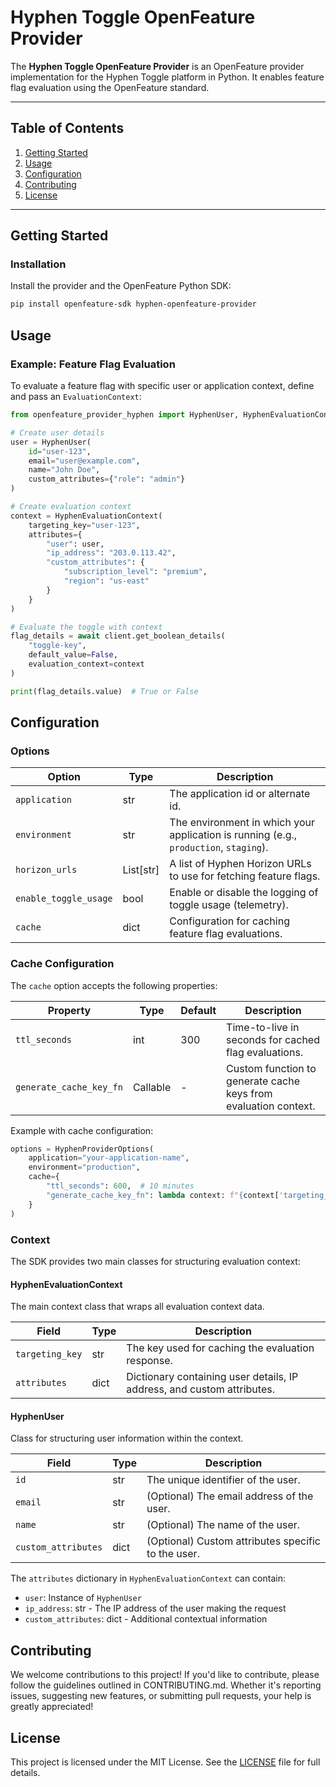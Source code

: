 # Hyphen Toggle OpenFeature Provider

The **Hyphen Toggle OpenFeature Provider** is an OpenFeature provider implementation for the Hyphen Toggle platform in Python. It enables feature flag evaluation using the OpenFeature standard.

---

## Table of Contents

1. [Getting Started](#getting-started)
2. [Usage](#usage)
3. [Configuration](#configuration)
4. [Contributing](#contributing)
5. [License](#license)

---

## Getting Started

### Installation

Install the provider and the OpenFeature Python SDK:

```bash
pip install openfeature-sdk hyphen-openfeature-provider
```

## Usage

### Example: Feature Flag Evaluation

To evaluate a feature flag with specific user or application context, define and pass an `EvaluationContext`:

```python
from openfeature_provider_hyphen import HyphenUser, HyphenEvaluationContext

# Create user details
user = HyphenUser(
    id="user-123",
    email="user@example.com",
    name="John Doe",
    custom_attributes={"role": "admin"}
)

# Create evaluation context
context = HyphenEvaluationContext(
    targeting_key="user-123",
    attributes={
        "user": user,
        "ip_address": "203.0.113.42",
        "custom_attributes": {
            "subscription_level": "premium",
            "region": "us-east"
        }
    }
)

# Evaluate the toggle with context
flag_details = await client.get_boolean_details(
    "toggle-key",
    default_value=False,
    evaluation_context=context
)

print(flag_details.value)  # True or False
```

## Configuration

### Options

| Option | Type | Description |
|--------|------|-------------|
| `application` | str | The application id or alternate id. |
| `environment` | str | The environment in which your application is running (e.g., `production`, `staging`). |
| `horizon_urls` | List[str] | A list of Hyphen Horizon URLs to use for fetching feature flags. |
| `enable_toggle_usage` | bool | Enable or disable the logging of toggle usage (telemetry). |
| `cache` | dict | Configuration for caching feature flag evaluations. |

### Cache Configuration

The `cache` option accepts the following properties:

| Property | Type | Default | Description |
|----------|------|---------|-------------|
| `ttl_seconds` | int | 300 | Time-to-live in seconds for cached flag evaluations. |
| `generate_cache_key_fn` | Callable | - | Custom function to generate cache keys from evaluation context. |

Example with cache configuration:

```python
options = HyphenProviderOptions(
    application="your-application-name",
    environment="production",
    cache={
        "ttl_seconds": 600,  # 10 minutes
        "generate_cache_key_fn": lambda context: f"{context['targeting_key']}-{context['user']['id']}"
    }
)
```

### Context

The SDK provides two main classes for structuring evaluation context:

#### HyphenEvaluationContext

The main context class that wraps all evaluation context data.

| Field | Type | Description |
|-------|------|-------------|
| `targeting_key` | str | The key used for caching the evaluation response. |
| `attributes` | dict | Dictionary containing user details, IP address, and custom attributes. |

#### HyphenUser

Class for structuring user information within the context.

| Field | Type | Description |
|-------|------|-------------|
| `id` | str | The unique identifier of the user. |
| `email` | str | (Optional) The email address of the user. |
| `name` | str | (Optional) The name of the user. |
| `custom_attributes` | dict | (Optional) Custom attributes specific to the user. |

The `attributes` dictionary in `HyphenEvaluationContext` can contain:
- `user`: Instance of `HyphenUser`
- `ip_address`: str - The IP address of the user making the request
- `custom_attributes`: dict - Additional contextual information

## Contributing

We welcome contributions to this project! If you'd like to contribute, please follow the guidelines outlined in CONTRIBUTING.md. Whether it's reporting issues, suggesting new features, or submitting pull requests, your help is greatly appreciated!

## License

This project is licensed under the MIT License. See the [LICENSE](LICENSE) file for full details.
